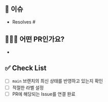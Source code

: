 ## 📌 이슈

- Resolves #

## 🙋🏻‍♂️ 어떤 PR인가요?

-

## ✅ Check List

- [ ] `main` 브랜치의 최신 상태를 반영하고 있는지 확인
- [ ] 적절한 라벨 설정
- [ ] PR에 해당되는 Issue를 연결 완료
